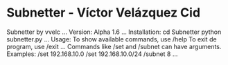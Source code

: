 # Subnetter - Víctor Velázquez Cid
Subnetter by vvelc
...
Version: Alpha 1.6
...
Installation:
cd Subnetter
python subnetter.py
...
Usage:
To show available commands, use /help
To exit de program, use /exit
...
Commands like /set and /subnet can have arguments.
Examples:
/set 192.168.10.0
/set 192.168.10.0/24
/subnet 8
...

